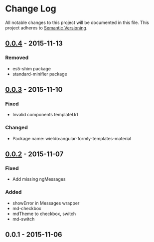 # Change Log
All notable changes to this project will be documented in this file.
This project adheres to [Semantic Versioning](http://semver.org/).

## [0.0.4] - 2015-11-13
### Removed
- es5-shim package
- standard-minifier package

## [0.0.3] - 2015-11-10
### Fixed
- Invalid components templateUrl

### Changed
- Package name: wieldo:angular-formly-templates-material

## [0.0.2] - 2015-11-07
### Fixed
- Add missing ngMessages

### Added
- showError in Messages wrapper 
- md-checkbox
- mdTheme to checkbox, switch
- md-switch

## 0.0.1 - 2015-11-06

[0.0.4]: https://github.com/kamilkisiela/meteor-angular-formly-templates-material/compare/v0.3.0...v0.0.4
[0.0.3]: https://github.com/kamilkisiela/meteor-angular-formly-templates-material/compare/v0.0.2...v0.0.3
[0.0.2]: https://github.com/kamilkisiela/meteor-angular-formly-templates-material/compare/v0.0.1...v0.0.2